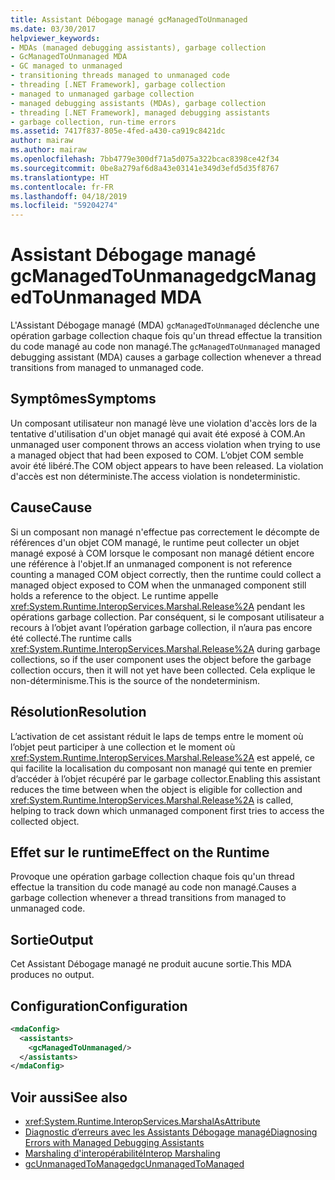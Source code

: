 ```yaml
---
title: Assistant Débogage managé gcManagedToUnmanaged
ms.date: 03/30/2017
helpviewer_keywords:
- MDAs (managed debugging assistants), garbage collection
- GcManagedToUnmanaged MDA
- GC managed to unmanaged
- transitioning threads managed to unmanaged code
- threading [.NET Framework], garbage collection
- managed to unmanaged garbage collection
- managed debugging assistants (MDAs), garbage collection
- threading [.NET Framework], managed debugging assistants
- garbage collection, run-time errors
ms.assetid: 7417f837-805e-4fed-a430-ca919c8421dc
author: mairaw
ms.author: mairaw
ms.openlocfilehash: 7bb4779e300df71a5d075a322bcac8398ce42f34
ms.sourcegitcommit: 0be8a279af6d8a43e03141e349d3efd5d35f8767
ms.translationtype: HT
ms.contentlocale: fr-FR
ms.lasthandoff: 04/18/2019
ms.locfileid: "59204274"
---
```

# <a name="gcmanagedtounmanaged-mda"></a><span data-ttu-id="c5ae5-102">Assistant Débogage managé gcManagedToUnmanaged</span><span class="sxs-lookup"><span data-stu-id="c5ae5-102">gcManagedToUnmanaged MDA</span></span>
<span data-ttu-id="c5ae5-103">L'Assistant Débogage managé (MDA) `gcManagedToUnmanaged` déclenche une opération garbage collection chaque fois qu'un thread effectue la transition du code managé au code non managé.</span><span class="sxs-lookup"><span data-stu-id="c5ae5-103">The `gcManagedToUnmanaged` managed debugging assistant (MDA) causes a garbage collection whenever a thread transitions from managed to unmanaged code.</span></span>  
  
## <a name="symptoms"></a><span data-ttu-id="c5ae5-104">Symptômes</span><span class="sxs-lookup"><span data-stu-id="c5ae5-104">Symptoms</span></span>  
 <span data-ttu-id="c5ae5-105">Un composant utilisateur non managé lève une violation d'accès lors de la tentative d'utilisation d'un objet managé qui avait été exposé à COM.</span><span class="sxs-lookup"><span data-stu-id="c5ae5-105">An unmanaged user component throws an access violation when trying to use a managed object that had been exposed to COM.</span></span> <span data-ttu-id="c5ae5-106">L’objet COM semble avoir été libéré.</span><span class="sxs-lookup"><span data-stu-id="c5ae5-106">The COM object appears to have been released.</span></span> <span data-ttu-id="c5ae5-107">La violation d'accès est non déterministe.</span><span class="sxs-lookup"><span data-stu-id="c5ae5-107">The access violation is nondeterministic.</span></span>  
  
## <a name="cause"></a><span data-ttu-id="c5ae5-108">Cause</span><span class="sxs-lookup"><span data-stu-id="c5ae5-108">Cause</span></span>  
 <span data-ttu-id="c5ae5-109">Si un composant non managé n'effectue pas correctement le décompte de références d'un objet COM managé, le runtime peut collecter un objet managé exposé à COM lorsque le composant non managé détient encore une référence à l'objet.</span><span class="sxs-lookup"><span data-stu-id="c5ae5-109">If an unmanaged component is not reference counting a managed COM object correctly, then the runtime could collect a managed object exposed to COM when the unmanaged component still holds a reference to the object.</span></span> <span data-ttu-id="c5ae5-110">Le runtime appelle <xref:System.Runtime.InteropServices.Marshal.Release%2A> pendant les opérations garbage collection. Par conséquent, si le composant utilisateur a recours à l’objet avant l’opération garbage collection, il n’aura pas encore été collecté.</span><span class="sxs-lookup"><span data-stu-id="c5ae5-110">The runtime calls <xref:System.Runtime.InteropServices.Marshal.Release%2A> during garbage collections, so if the user component uses the object before the garbage collection occurs, then it will not yet have been collected.</span></span> <span data-ttu-id="c5ae5-111">Cela explique le non-déterminisme.</span><span class="sxs-lookup"><span data-stu-id="c5ae5-111">This is the source of the nondeterminism.</span></span>  
  
## <a name="resolution"></a><span data-ttu-id="c5ae5-112">Résolution</span><span class="sxs-lookup"><span data-stu-id="c5ae5-112">Resolution</span></span>  
 <span data-ttu-id="c5ae5-113">L’activation de cet assistant réduit le laps de temps entre le moment où l’objet peut participer à une collection et le moment où <xref:System.Runtime.InteropServices.Marshal.Release%2A> est appelé, ce qui facilite la localisation du composant non managé qui tente en premier d’accéder à l’objet récupéré par le garbage collector.</span><span class="sxs-lookup"><span data-stu-id="c5ae5-113">Enabling this assistant reduces the time between when the object is eligible for collection and <xref:System.Runtime.InteropServices.Marshal.Release%2A> is called, helping to track down which unmanaged component first tries to access the collected object.</span></span>  
  
## <a name="effect-on-the-runtime"></a><span data-ttu-id="c5ae5-114">Effet sur le runtime</span><span class="sxs-lookup"><span data-stu-id="c5ae5-114">Effect on the Runtime</span></span>  
 <span data-ttu-id="c5ae5-115">Provoque une opération garbage collection chaque fois qu'un thread effectue la transition du code managé au code non managé.</span><span class="sxs-lookup"><span data-stu-id="c5ae5-115">Causes a garbage collection whenever a thread transitions from managed to unmanaged code.</span></span>  
  
## <a name="output"></a><span data-ttu-id="c5ae5-116">Sortie</span><span class="sxs-lookup"><span data-stu-id="c5ae5-116">Output</span></span>  
 <span data-ttu-id="c5ae5-117">Cet Assistant Débogage managé ne produit aucune sortie.</span><span class="sxs-lookup"><span data-stu-id="c5ae5-117">This MDA produces no output.</span></span>  
  
## <a name="configuration"></a><span data-ttu-id="c5ae5-118">Configuration</span><span class="sxs-lookup"><span data-stu-id="c5ae5-118">Configuration</span></span>  
  
```xml  
<mdaConfig>  
  <assistants>  
    <gcManagedToUnmanaged/>  
  </assistants>  
</mdaConfig>  
```  
  
## <a name="see-also"></a><span data-ttu-id="c5ae5-119">Voir aussi</span><span class="sxs-lookup"><span data-stu-id="c5ae5-119">See also</span></span>

- <xref:System.Runtime.InteropServices.MarshalAsAttribute>
- [<span data-ttu-id="c5ae5-120">Diagnostic d’erreurs avec les Assistants Débogage managé</span><span class="sxs-lookup"><span data-stu-id="c5ae5-120">Diagnosing Errors with Managed Debugging Assistants</span></span>](../../../docs/framework/debug-trace-profile/diagnosing-errors-with-managed-debugging-assistants.md)
- [<span data-ttu-id="c5ae5-121">Marshaling d'interopérabilité</span><span class="sxs-lookup"><span data-stu-id="c5ae5-121">Interop Marshaling</span></span>](../../../docs/framework/interop/interop-marshaling.md)
- [<span data-ttu-id="c5ae5-122">gcUnmanagedToManaged</span><span class="sxs-lookup"><span data-stu-id="c5ae5-122">gcUnmanagedToManaged</span></span>](../../../docs/framework/debug-trace-profile/gcunmanagedtomanaged-mda.md)
